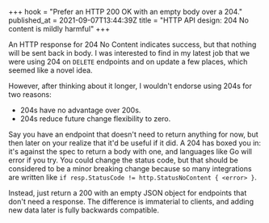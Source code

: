 +++
hook = "Prefer an HTTP 200 OK with an empty body over a 204."
published_at = 2021-09-07T13:44:39Z
title = "HTTP API design: 204 No content is mildly harmful"
+++

An HTTP response for 204 No Content indicates success, but that nothing will be sent back in body. I was interested to find in my latest job that we were using 204 on `DELETE` endpoints and on update a few places, which seemed like a novel idea.

However, after thinking about it longer, I wouldn't endorse using 204s for two reasons:

* 204s have no advantage over 200s.
* 204s reduce future change flexibility to zero.

Say you have an endpoint that doesn't need to return anything for now, but then later on your realize that it'd be useful if it did. A 204 has boxed you in: it's against the spec to return a body with one, and languages like Go will error if you try. You could change the status code, but that should be considered to be a minor breaking change because so many integrations are written like `if resp.StatusCode != http.StatusNoContent { <error> }`.

Instead, just return a 200 with an empty JSON object for endpoints that don't need a response. The difference is immaterial to clients, and adding new data later is fully backwards compatible.
